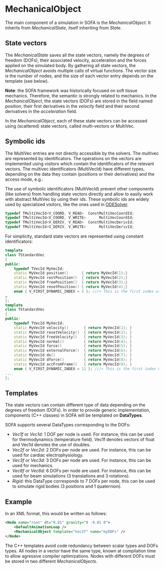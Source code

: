 MechanicalObject
================

The main component of a simulation in SOFA is the _MechanicalObject_. It inherits from _MechanicalState_, itself inheriting from _State_.


State vectors
-------------

The _MechanicalState_ saves all the state vectors, namely the degrees of freedom (DOFs), their associated velocity, acceleration and the forces applied on the simulated body. By gathering all state vectors, the _MechanicalObject_ avoids multiple calls of virtual functions. The vector size is the number of nodes, and the size of each vector entry depends on the template (see below).

**Note**: the SOFA framework was historically focused on soft tissue mechanics. Therefore, the semantic is strongly related to mechanics. In the _MechanicalObject_, the state vectors (DOFs) are stored in the field named _position_, their first derivatives in the _velocity_ field and their second derivatives in the _acceleration_ field.

In the _MechanicalObject_, each of these state vectors can be accessed using (scattered) state vectors, called multi-vectors or MultiVec. 


Symbolic ids
------------

The MultiVec entries are not directly accessible by the solvers. The multivec are represented by identificators. The operations on the vectors are implemented using visitors which contain the identificators of the relevant vectors. The multivec identificators (MultiVecId) have different types, depending on the data they contain
(positions or their derivatives) and the access mode, e.g.:

The use of symbolic identificators (MultiVecId) prevent other components (like solvers) from handling state vectors directly and allow to easily work with abstract MultiVec by using their ids. These symbolic ids are widely used by specialized visitors, like the ones used in [ODESolver](https://www.sofa-framework.org/community/doc/main-principles/system-resolution/integration-schemes/).

``` cpp
typedef TMultiVecId<V_COORD, V_READ>  ConstMultiVecCoordId;
typedef TMultiVecId<V_COORD, V_WRITE>      MultiVecCoordId;
typedef TMultiVecId<V_DERIV, V_READ>  ConstMultiVecDerivId;
typedef TMultiVecId<V_DERIV, V_WRITE>      MultiVecDerivId;
```


For simplicity, standard state vectors are represented using constant identificators:

``` cpp
template
class TStandardVec
{
public:
    typedef TVecId MyVecId;
    static MyVecId position()      { return MyVecId(1);}
    static MyVecId restPosition()  { return MyVecId(2);}
    static MyVecId freePosition()  { return MyVecId(3);}
    static MyVecId resetPosition() { return MyVecId(4);}
    enum { V_FIRST_DYNAMIC_INDEX = 5 }; ///< This is the first index used for dynamically allocated vectors
…
};
template
class TStandardVec
{
public:
    typedef TVecId MyVecId;
    static MyVecId velocity()       { return MyVecId(1); }
    static MyVecId resetVelocity()  { return MyVecId(2); }
    static MyVecId freeVelocity()   { return MyVecId(3); }
    static MyVecId normal()         { return MyVecId(4); }
    static MyVecId force()          { return MyVecId(5); }
    static MyVecId externalForce()  { return MyVecId(6); }
    static MyVecId dx()             { return MyVecId(7); }
    static MyVecId dforce()         { return MyVecId(8); }
    static MyVecId accFromFrame()   { return MyVecId(9); }
    enum { V_FIRST_DYNAMIC_INDEX = 11 }; ///< This is the first index used for dynamically allocated vectors
...
};
```



Templates
---------

The state vectors can contain different type of data depending on the degrees of freedom (DOFs). In order to provide generic implementation, components (C++ classes) in SOFA will be templated on **DataTypes**.

SOFA supports several DataTypes corresponding to the DOFs:

*   _Vec1f_ or _Vec1d_: 1 DOF per node is used. For instance, this can be used for thermodynamics (temperature field). Vec1f denotes vectors of float and Vec1d denotes the use of doubles.
*   _Vec2f_ or _Vec2d_: 2 DOFs per node are used. For instance, this can be used for cardiac electrophysiology.
*   _Vec3f_ or _Vec3d_: 3 DOFs per node are used. For instance, this can be used for mechanics.
*   _Vec6f_ or _Vec6d_: 6 DOFs per node are used. For instance, this can be used for beam simulations (3 translations and 3 rotations).
*   _Rigid_: this DataType corresponds to 7 DOFs per node, this can be used to simulate rigid bodies (3 positions and 1 quaternion).





Example
-------

In an XML format, this would be written as follows:
```xml
<Node name="root" dt="0.01" gravity="0 -9.81 0">
    <DefaultAnimationLoop />
    <MechanicalObject template="Vec3f" name="myDOFs" />
</Node>
```

The C++ templates avoid code redundancy between scalar types and DOFs types. All nodes in a vector have the same type, known at compilation time to allow agressive compiler optimizations. Nodes with different DOFs must be stored in two different _MechanicalObjects_.

